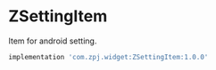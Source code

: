 # ZSettingItem
 Item for android setting.

 ```gradle
 implementation 'com.zpj.widget:ZSettingItem:1.0.0'
 ```
